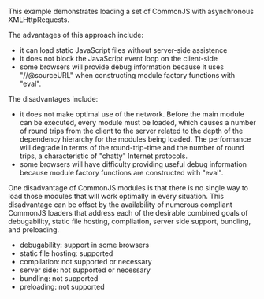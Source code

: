 
This example demonstrates loading a set of CommonJS with asynchronous
XMLHttpRequests.

The advantages of this approach include:
 * it can load static JavaScript files without server-side assistence
 * it does not block the JavaScript event loop on the client-side
 * some browsers will provide debug information because it uses "//@sourceURL"
   when constructing module factory functions with "eval".

The disadvantages include:
 * it does not make optimal use of the network.  Before the main module can be
   executed, every module must be loaded, which causes a number of round trips
   from the client to the server related to the depth of the dependency
   hierarchy for the modules being loaded.  The performance will degrade in
   terms of the round-trip-time and the number of round trips, a characteristic
   of "chatty" Internet protocols.
 * some browsers will have difficulty providing useful debug information
   because module factory functions are constructed with "eval".

One disadvantage of CommonJS modules is that there is no single way to load
those modules that will work optimally in every situation.  This disadvantage
can be offset by the availability of numerous compliant CommonJS loaders that
address each of the desirable combined goals of debugability, static file
hosting, compliation, server side support, bundling, and preloading.

 * debugability: support in some browsers
 * static file hosting: supported
 * compilation: not supported or necessary
 * server side: not supported or necessary
 * bundling: not supported
 * preloading: not supported

